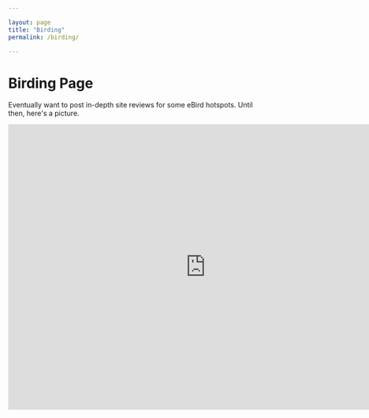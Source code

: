 ```yaml
---

layout: page
title: "Birding"
permalink: /birding/

---
```


# Birding Page #
Eventually want to post in-depth site reviews for some eBird hotspots. Until then, here's a picture. 


<iframe width="800" height="578" src="https://macaulaylibrary.org/asset/302789051/embed/800" frameborder="0" allowfullscreen style="width:800px;"></iframe>
